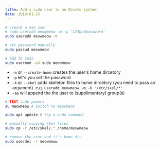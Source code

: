 ```yaml
---
title: Add a sudo user to an Ubuntu system
date: 2019-01-25
---
```


```bash
# create a new user
# sudo useradd meowmeow -m -p '123badpassword'
sudo useradd meowmeow -m

# set password manually
sudo passwd meowmeow

# add to sudo 
sudo usermod -aG sudo meowmeow
```

- `-m` or `--create-home` creates the user's home dircetory
- `-p` let's you set the password
- `-k` or `--skel` adds skeleton files to home dircetory (you need to pass an argument). e.g. `useradd meowmeow -m -k '/etc/skel/*'`
- `-aG` will append the the user to (supplimentary) group(s)


```bash
# TEST sudo powers
su meowmeow # switch to meowmeow

sudo apt update # try a sudo command
```


```bash
# manually copying skel files
sudo cp -r /etc/skel/.* /home/meowmeow 
```

```bash
# remove the user and it's home dir
sudo userdel -r meowmeow
```
